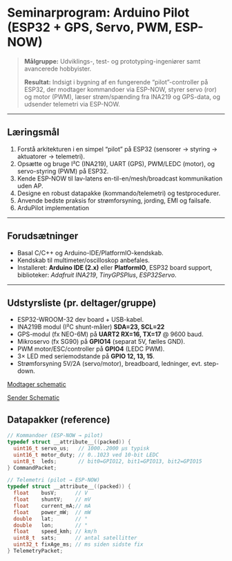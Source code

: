 # Seminarprogram: **Arduino Pilot** (ESP32 + GPS, Servo, PWM, ESP-NOW)

> **Målgruppe:** Udviklings-, test- og prototyping-ingeniører samt avancerede hobbyister.
>
> **Resultat:** Indsigt i bygning af en fungerende “pilot”-controller på ESP32, der modtager kommandoer via ESP-NOW, styrer servo (ror) og motor (PWM), læser strøm/spænding fra INA219 og GPS-data, og udsender telemetri via ESP-NOW.

---

## Læringsmål
1. Forstå arkitekturen i en simpel “pilot” på ESP32 (sensorer → styring → aktuatorer → telemetri).
2. Opsætte og bruge I²C (INA219), UART (GPS), PWM/LEDC (motor), og servo-styring (PWM) på ESP32.
3. Kende ESP-NOW til lav-latens en-til-en/mesh/broadcast kommunikation uden AP.
4. Designe en robust datapakke (kommando/telemetri) og testprocedurer.
5. Anvende bedste praksis for strømforsyning, jording, EMI og failsafe.
6. ArduPilot implementation

---

## Forudsætninger
- Basal C/C++ og Arduino-IDE/PlatformIO-kendskab.
- Kendskab til multimeter/oscilloskop anbefales.
- Installeret: **Arduino IDE (2.x)** eller **PlatformIO**, ESP32 board support, biblioteker: *Adafruit INA219*, *TinyGPSPlus*, *ESP32Servo*.

---

## Udstyrsliste (pr. deltager/gruppe)
- ESP32-WROOM-32 dev board + USB-kabel.
- INA219B modul (I²C shunt-måler) **SDA=23, SCL=22**
- GPS-modul (fx NEO-6M) på **UART2 RX=16, TX=17** @ 9600 baud.
- Mikroservo (fx SG90) på **GPIO14** (separat 5V, fælles GND).
- PWM motor/ESC/controller på **GPIO4** (LEDC PWM).
- 3× LED med seriemodstande på **GPIO 12, 13, 15**.
- Strømforsyning 5V/2A (servo/motor), breadboard, ledninger, evt. step-down.


[Modtager schematic](https://github.com/gert-lauritsen/Drone/blob/main/Controller/Modtager/TocBoatReceiver.pdf)

[Sender Schematic](https://github.com/gert-lauritsen/Drone/blob/main/Controller/Sender/RcSender.pdf)

## Datapakker (reference)
```c
// Kommandoer (ESP-NOW → pilot)
typedef struct __attribute__((packed)) {
  uint16_t servo_us;   // 1000..2000 µs typisk
  uint16_t motor_duty; // 0..1023 ved 10-bit LEDC
  uint8_t  leds;       // bit0=GPIO12, bit1=GPIO13, bit2=GPIO15
} CommandPacket;

// Telemetri (pilot → ESP-NOW)
typedef struct __attribute__((packed)) {
  float    busV;      // V
  float    shuntV;    // mV
  float    current_mA;// mA
  float    power_mW;  // mW
  double   lat;       // °
  double   lon;       // °
  float    speed_kmh; // km/h
  uint8_t  sats;      // antal satellitter
  uint32_t fixAge_ms; // ms siden sidste fix
} TelemetryPacket;
```

